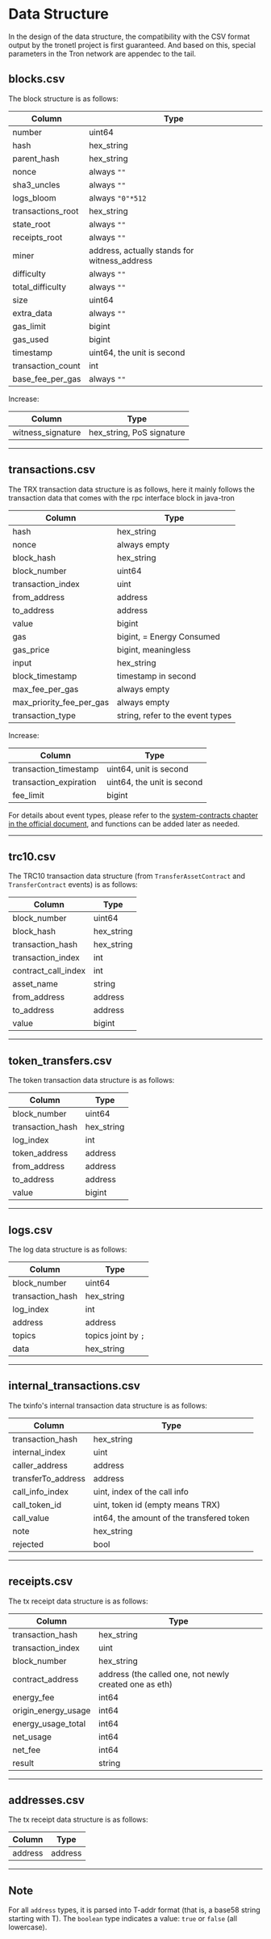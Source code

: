 
# Data Structure

In the design of the data structure, the compatibility with the CSV format output by the tronetl project is first guaranteed.
And based on this, special parameters in the Tron network are appendec to the tail.

## blocks.csv

The block structure is as follows:

| Column            | Type                                         |
| ----------------- | -------------------------------------------- |
| number            | uint64                                       |
| hash              | hex_string                                   |
| parent_hash       | hex_string                                   |
| nonce             | always `""`                                  |
| sha3_uncles       | always `""`                                  |
| logs_bloom        | always `"0"*512`                             |
| transactions_root | hex_string                                   |
| state_root        | always `""`                                  |
| receipts_root     | always `""`                                  |
| miner             | address, actually stands for witness_address |
| difficulty        | always `""`                                  |
| total_difficulty  | always `""`                                  |
| size              | uint64                                       |
| extra_data        | always `""`                                  |
| gas_limit         | bigint                                       |
| gas_used          | bigint                                       |
| timestamp         | uint64, the unit is second                   |
| transaction_count | int                                          |
| base_fee_per_gas  | always `""`                                  |

Increase:

| Column            | Type                      |
| ----------------- | ------------------------- |
| witness_signature | hex_string, PoS signature |

---

## transactions.csv

The TRX transaction data structure is as follows, here it mainly follows the transaction data that comes with the rpc interface block in java-tron

| Column                   | Type                             |
| ------------------------ | -------------------------------- |
| hash                     | hex_string                       |
| nonce                    | always empty                     |
| block_hash               | hex_string                       |
| block_number             | uint64                           |
| transaction_index        | uint                             |
| from_address             | address                          |
| to_address               | address                          |
| value                    | bigint                           |
| gas                      | bigint, = Energy Consumed        |
| gas_price                | bigint, meaningless              |
| input                    | hex_string                       |
| block_timestamp          | timestamp in second              |
| max_fee_per_gas          | always empty                     |
| max_priority_fee_per_gas | always empty                     |
| transaction_type         | string, refer to the event types |

Increase:

| Column                 | Type                       |
| ---------------------- | -------------------------- |
| transaction_timestamp  | uint64, unit is second     |
| transaction_expiration | uint64, the unit is second |
| fee_limit              | bigint                     |


For details about event types, please refer to the [system-contracts chapter in the official document](https://tronprotocol.github.io/documentation-en/mechanism-algorithm/system-contracts/), and functions can be added later as needed.

---

## trc10.csv

The TRC10 transaction data structure (from `TransferAssetContract` and `TransferContract` events) is as follows:

| Column              | Type       |
| ------------------- | ---------- |
| block_number        | uint64     |
| block_hash          | hex_string |
| transaction_hash    | hex_string |
| transaction_index   | int        |
| contract_call_index | int        |
| asset_name          | string     |
| from_address        | address    |
| to_address          | address    |
| value               | bigint     |


---


## token_transfers.csv

The token transaction data structure is as follows:

| Column           | Type       |
| ---------------- | ---------- |
| block_number     | uint64     |
| transaction_hash | hex_string |
| log_index        | int        |
| token_address    | address    |
| from_address     | address    |
| to_address       | address    |
| value            | bigint     |

---

## logs.csv

The log data structure is as follows:

| Column           | Type                |
| ---------------- | ------------------- |
| block_number     | uint64              |
| transaction_hash | hex_string          |
| log_index        | int                 |
| address          | address             |
| topics           | topics joint by `;` |
| data             | hex_string          |

---

## internal_transactions.csv

The txinfo's internal transaction data structure is as follows:

| Column             | Type                                      |
| ------------------ | ----------------------------------------- |
| transaction_hash   | hex_string                                |
| internal_index     | uint                                      |
| caller_address     | address                                   |
| transferTo_address | address                                   |
| call_info_index    | uint, index of the call info              |
| call_token_id      | uint, token id (empty means TRX)          |
| call_value         | int64, the amount of the transfered token |
| note               | hex_string                                |
| rejected           | bool                                      |

---

## receipts.csv

The tx receipt data structure is as follows:

| Column              | Type                                                   |
| ------------------- | ------------------------------------------------------ |
| transaction_hash    | hex_string                                             |
| transaction_index   | uint                                                   |
| block_number        | hex_string                                             |
| contract_address    | address (the called one, not newly created one as eth) |
| energy_fee          | int64                                                  |
| origin_energy_usage | int64                                                  |
| energy_usage_total  | int64                                                  |
| net_usage           | int64                                                  |
| net_fee             | int64                                                  |
| result              | string                                                 |

---

## addresses.csv

The tx receipt data structure is as follows:

| Column  | Type    |
| ------- | ------- |
| address | address |

---


## Note

For all `address` types, it is parsed into T-addr format (that is, a base58 string starting with T).
The `boolean` type indicates a value: `true` or `false` (all lowercase).
